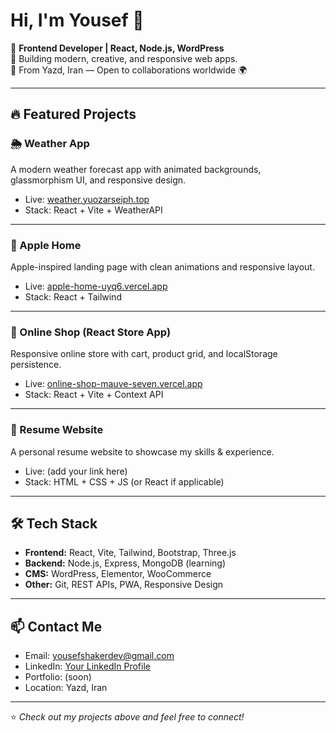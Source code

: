 # Hi, I'm Yousef 👋

🚀 **Frontend Developer | React, Node.js, WordPress**  
🎨 Building modern, creative, and responsive web apps.  
📍 From Yazd, Iran — Open to collaborations worldwide 🌍  

---

## 🔥 Featured Projects

### 🌦️ Weather App
A modern weather forecast app with animated backgrounds, glassmorphism UI, and responsive design.  
- Live: [weather.yuozarseiph.top](https://weather.yuozarseiph.top)  
- Stack: React + Vite + WeatherAPI  

---

### 🍏 Apple Home
Apple-inspired landing page with clean animations and responsive layout.  
- Live: [apple-home-uyq6.vercel.app](https://apple-home-uyq6.vercel.app/)  
- Stack: React + Tailwind  

---

### 🛒 Online Shop (React Store App)
Responsive online store with cart, product grid, and localStorage persistence.  
- Live: [online-shop-mauve-seven.vercel.app](https://online-shop-mauve-seven.vercel.app/)  
- Stack: React + Vite + Context API  

---

### 📄 Resume Website
A personal resume website to showcase my skills & experience.  
- Live: (add your link here)  
- Stack: HTML + CSS + JS (or React if applicable)  

---

## 🛠️ Tech Stack

- **Frontend:** React, Vite, Tailwind, Bootstrap, Three.js  
- **Backend:** Node.js, Express, MongoDB (learning)  
- **CMS:** WordPress, Elementor, WooCommerce  
- **Other:** Git, REST APIs, PWA, Responsive Design  

---

## 📫 Contact Me

- Email: [yousefshakerdev@gmail.com](mailto:yousefshakerdev@gmail.com)  
- LinkedIn: [Your LinkedIn Profile](#)  
- Portfolio: (soon)  
- Location: Yazd, Iran  

---

⭐️ _Check out my projects above and feel free to connect!_
